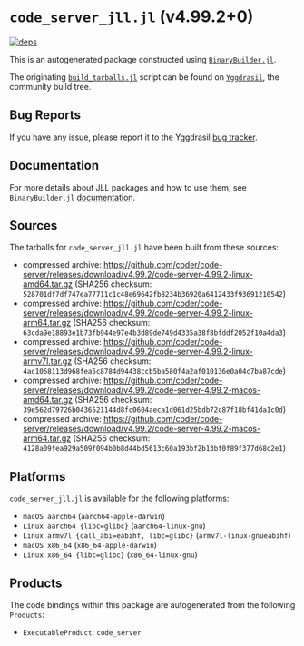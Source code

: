 # `code_server_jll.jl` (v4.99.2+0)

[![deps](https://juliahub.com/docs/code_server_jll/deps.svg)](https://juliahub.com/ui/Packages/General/code_server_jll/)

This is an autogenerated package constructed using [`BinaryBuilder.jl`](https://github.com/JuliaPackaging/BinaryBuilder.jl).

The originating [`build_tarballs.jl`](https://github.com/JuliaPackaging/Yggdrasil/blob/acdfd8d897dd3f5a7d4770fab161ab87fe511931/C/code_server/build_tarballs.jl) script can be found on [`Yggdrasil`](https://github.com/JuliaPackaging/Yggdrasil/), the community build tree.

## Bug Reports

If you have any issue, please report it to the Yggdrasil [bug tracker](https://github.com/JuliaPackaging/Yggdrasil/issues).

## Documentation

For more details about JLL packages and how to use them, see `BinaryBuilder.jl` [documentation](https://docs.binarybuilder.org/stable/jll/).

## Sources

The tarballs for `code_server_jll.jl` have been built from these sources:

* compressed archive: https://github.com/coder/code-server/releases/download/v4.99.2/code-server-4.99.2-linux-amd64.tar.gz (SHA256 checksum: `528701df7df747ea77711c1c48e69642fb8234b36920a6412433f93691210542`)
* compressed archive: https://github.com/coder/code-server/releases/download/v4.99.2/code-server-4.99.2-linux-arm64.tar.gz (SHA256 checksum: `63cda9e18893e1b73fb944e97e4b3d89de749d4335a38f8bfddf2052f10a4da3`)
* compressed archive: https://github.com/coder/code-server/releases/download/v4.99.2/code-server-4.99.2-linux-armv7l.tar.gz (SHA256 checksum: `4ac1068113d968fea5c8784d94438ccb5ba580f4a2af010136e0a04c7ba87cde`)
* compressed archive: https://github.com/coder/code-server/releases/download/v4.99.2/code-server-4.99.2-macos-amd64.tar.gz (SHA256 checksum: `39e562d79726b0436521144d8fc0604aeca1d061d25bdb72c87f18bf41da1c0d`)
* compressed archive: https://github.com/coder/code-server/releases/download/v4.99.2/code-server-4.99.2-macos-arm64.tar.gz (SHA256 checksum: `4128a09fea929a509f094b0b8d44bd5613c60a193bf2b13bf0f89f377d68c2e1`)

## Platforms

`code_server_jll.jl` is available for the following platforms:

* `macOS aarch64` (`aarch64-apple-darwin`)
* `Linux aarch64 {libc=glibc}` (`aarch64-linux-gnu`)
* `Linux armv7l {call_abi=eabihf, libc=glibc}` (`armv7l-linux-gnueabihf`)
* `macOS x86_64` (`x86_64-apple-darwin`)
* `Linux x86_64 {libc=glibc}` (`x86_64-linux-gnu`)

## Products

The code bindings within this package are autogenerated from the following `Products`:

* `ExecutableProduct`: `code_server`
